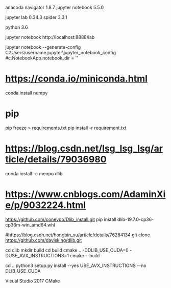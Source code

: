 anacoda navigator 1.8.7
jupyter notebook 5.5.0

jupyter lab 0.34.3
spider 3.3.1

python 3.6

jupyter notebook
http://localhost:8888/lab

jupyter notebook --generate-config
C:\Users\username\.jupyter\jupyter_notebook_config
#c.NotebookApp.notebook_dir = ''


# https://conda.io/miniconda.html
conda install numpy


# pip
pip freeze > requirements.txt
pip install -r requirement.txt 


# https://blog.csdn.net/lsg_lsg_lsg/article/details/79036980
conda install -c menpo dlib


# https://www.cnblogs.com/AdaminXie/p/9032224.html
https://github.com/coneypo/Dlib_install.git
pip install dlib-19.7.0-cp36-cp36m-win_amd64.whl


#https://blog.csdn.net/hongbin_xu/article/details/76284134
git clone https://github.com/davisking/dlib.git

cd dlib
mkdir build
cd build
cmake .. -DDLIB_USE_CUDA=0 -DUSE_AVX_INSTRUCTIONS=1
cmake --build

cd ..
python3 setup.py install --yes USE_AVX_INSTRUCTIONS --no DLIB_USE_CUDA


Visual Studio 2017
CMake
